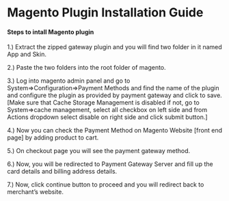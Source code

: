 # Magento Plugin Installation Guide
#### Steps to intall Magento plugin

1.) Extract the zipped gateway plugin and you will find two folder in it named App and Skin.

2.) Paste the two folders into the root folder of magento.

3.) Log into magento admin panel and go to System=>Configuration=>Payment Methods and find the name of the plugin 
    and configure the plugin as provided by payment gateway and click to save.
    [Make sure that Cache Storage Management is disabled if not, go to System=>cache management,
    select all checkbox on left side and from Actions dropdown select disable on right side and click submit button.] 

4.) Now you can check the Payment Method on Magento Website [front end page] by adding product to cart.

5.) On checkout page you will see the payment gateway method.

6.) Now, you will be redirected to Payment Gateway Server and fill up the card details and billing address details.

7.) Now, click continue button to proceed and you will redirect back to merchant’s website.
